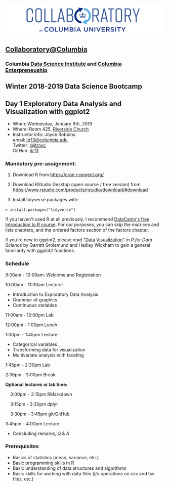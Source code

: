 ![collaboratory logo](../../Misc-files/collaboratory2.png)

## [Collaboratory@Columbia](http://collaboratory.columbia.edu/)
### Columbia [Data Science Institute](http://datascience.columbia.edu/) and [Columbia Enterpreneuship](http://entrepreneurship.columbia.edu/)
## Winter 2018-2019 Data Science Bootcamp
## Day 1 Exploratory Data Analysis and Visualization with ggplot2

- When: Wednesday, January 9th, 2019
- Where: Room 425, [Riverside Church](../../Misc-files/directions.pdf)
- Instructor info: Joyce Robbins  
email: jtr13@columbia.edu  
Twitter: [\@jtrnyc](https://twitter.com/jtrnyc)   
GitHub: [jtr13](https://github.com/jtr13)

### Mandatory pre-assignment:

1. Download R from https://cran.r-project.org/

2. Download RStudio Desktop (open source / free version) from https://www.rstudio.com/products/rstudio/download/#download

3. Install tidyverse packages with:

 `> install.packages("tidyverse")`
 
If you haven't used R at all previously, I recommend [DataCamp's free Introduction to R course](https://www.datacamp.com/courses/free-introduction-to-r). For our purposes, you can skip the matrices and lists chapters, and the ordered factors section of the factors chapter. 

If you're new to ggplot2, please read ["Data Visualization"](https://r4ds.had.co.nz/data-visualisation.html) in *R for Data Science* by Garrett Grolemund and Hadley Wickham to gain a general familiarity with ggplot2 functions.
 
### Schedule 

9:00am - 10:00am: Welcome and Registration

10:00am - 11:00am Lecture: 

* Introduction to Exploratory Data Analysis
* Grammar of graphics
* Continuous variables

11:00am - 12:00pm Lab

12:00pm - 1:00pm Lunch

1:00pm - 1:45pm Lecture: 

* Categorical variables
* Transforming data for visualization
* Multivariate analysis with faceting

1:45pm - 2:30pm Lab

2:30pm - 3:00pm Break

**Optional lectures or lab time:**

&nbsp; &nbsp; 3:00pm - 3:15pm RMarkdown

&nbsp; &nbsp; 3:15pm - 3:30pm dplyr 

&nbsp; &nbsp; 3:30pm - 3:45pm git/GitHub

3:45pm - 4:00pm Lecture:

* Concluding remarks, Q & A

### Prerequisites
 
+ Basics of statistics (mean, variance, etc.)
+ Basic programming skills in R
+ Basic understanding of data structures and algorithms
+ Basic skills for working with data files (i/o operations on csv and tsv files, etc.)

